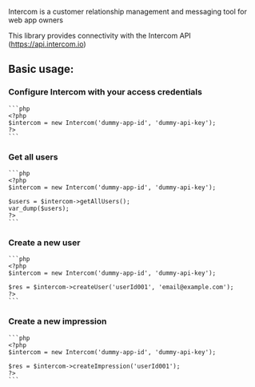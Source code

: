 Intercom is a customer relationship management and messaging tool for web app owners
  
This library provides connectivity with the Intercom API (https://api.intercom.io)
  
## Basic usage:
 
### Configure Intercom with your access credentials
 
    ```php
    <?php
    $intercom = new Intercom('dummy-app-id', 'dummy-api-key');
    ?>
    ```

### Get all users

    ```php
    <?php
    $intercom = new Intercom('dummy-app-id', 'dummy-api-key');

    $users = $intercom->getAllUsers();
    var_dump($users);
    ?>
    ```

### Create a new user

    ```php
    <?php
    $intercom = new Intercom('dummy-app-id', 'dummy-api-key');

    $res = $intercom->createUser('userId001', 'email@example.com');
    ?>
    ```

### Create a new impression

    ```php
    <?php
    $intercom = new Intercom('dummy-app-id', 'dummy-api-key');

    $res = $intercom->createImpression('userId001');
    ?>
    ```